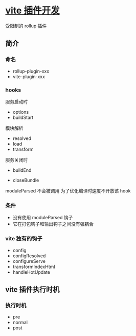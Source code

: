 # [vite 插件开发](https://cn.vitejs.dev/guide/api-plugin.html#conditional-application)

受限制的 rollup 插件

## 简介

### 命名

-   rollup-plugin-xxx
-   vite-plugin-xxx

### hooks

服务启动时

-   options
-   buildStart

模块解析

-   resolved
-   load
-   transform

服务关闭时

-   buildEnd

-   closeBundle

moduleParsed 不会被调用
为了优化编译时速度不开放该 hook

### 条件

-   没有使用 moduleParsed 钩子
-   它在打包钩子和输出钩子之间没有强耦合

### vite 独有的钩子

-   config
-   configResolved
-   configureServe
-   transformIndexHtml
-   handleHotUpdate

## vite 插件执行时机

### 执行时机

-   pre
-   normal
-   post
